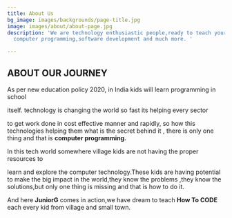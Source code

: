 ```yaml
---
title: About Us
bg_image: images/backgrounds/page-title.jpg
image: images/about/about-page.jpg
description: 'We are technology enthusiastic people,ready to teach your child about
  computer programming,software development and much more. '

---
```

## ABOUT OUR JOURNEY

As per new education policy 2020, in India kids will learn programming in school

itself. technology is changing the world so fast its helping every sector 

to get work done in cost effective manner and rapidly, so how this technologies helping them what is the secret behind it , there is only one thing and that is **computer programming.**

In this tech world somewhere village kids are not having the proper resources to

learn and explore the computer technology.These kids are having potential to make the big impact in the world,they know the problems ,they know the solutions,but only one thing is missing and that is how to do it.

And here **JuniorG** comes in action,we have dream to teach **How To CODE** each every kid from village and small town.  
 
